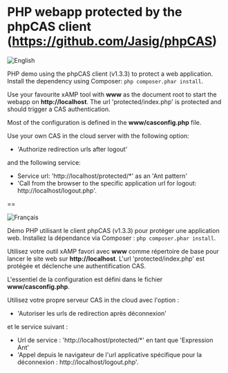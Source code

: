 PHP webapp protected by the phpCAS client (https://github.com/Jasig/phpCAS)
==

![English](https://www.casinthecloud.com/img/other/flag_en.png)

PHP demo using the phpCAS client (v1.3.3) to protect a web application. Install the dependency using Composer: `php composer.phar install`.

Use your favourite xAMP tool with **www** as the document root to start the webapp on **http://localhost**. The url 'protected/index.php' is protected and should trigger a CAS authentication.

Most of the configuration is defined in the **www/casconfig.php** file.

Use your own CAS in the cloud server with the following option:

- 'Authorize redirection urls after logout'

and the following service:

- Service url: 'http://localhost/protected/*' as an 'Ant pattern'
- 'Call from the browser to the specific application url for logout: http://localhost/logout.php'.

==

![Français](https://www.casinthecloud.com/img/other/flag_fr.png)

Démo PHP utilisant le client phpCAS (v1.3.3) pour protéger une application web. Installez la dépendance via Composer : `php composer.phar install`.

Utilisez votre outil xAMP favori avec **www** comme répertoire de base pour lancer le site web sur **http://localhost**. L'url 'protected/index.php' est protégée et déclenche une authentification CAS.

L'essentiel de la configuration est défini dans le fichier **www/casconfig.php**.

Utilisez votre propre serveur CAS in the cloud avec l'option :

- 'Autoriser les urls de redirection après déconnexion'

et le service suivant :

- Url de service : 'http://localhost/protected/*' en tant que 'Expression Ant'
- 'Appel depuis le navigateur de l'url applicative spécifique pour la déconnexion : http://localhost/logout.php'.
